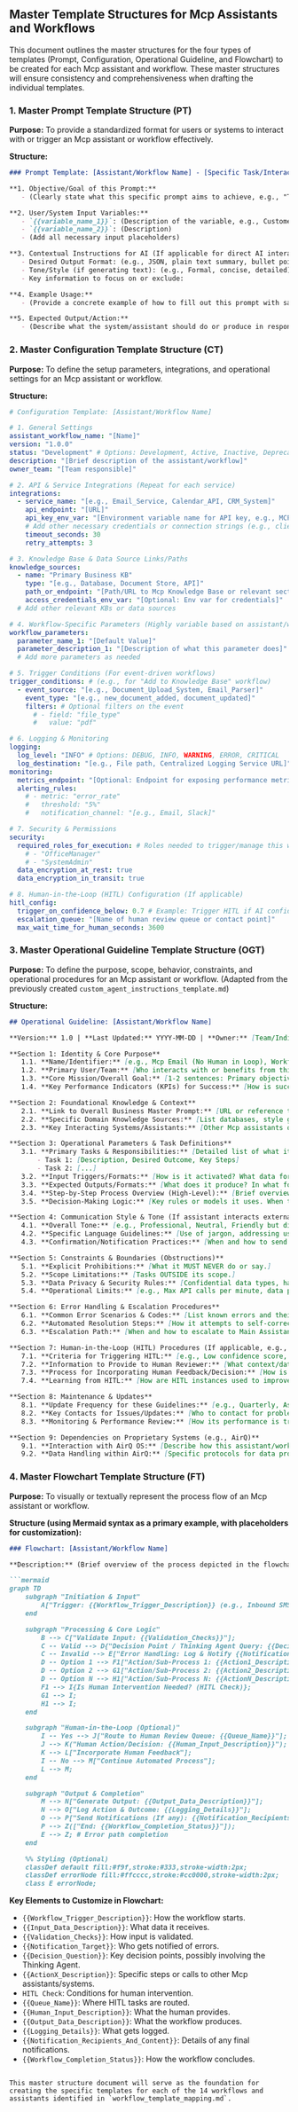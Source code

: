 ## Master Template Structures for Mcp Assistants and Workflows

This document outlines the master structures for the four types of templates (Prompt, Configuration, Operational Guideline, and Flowchart) to be created for each Mcp assistant and workflow. These master structures will ensure consistency and comprehensiveness when drafting the individual templates.

### 1. Master Prompt Template Structure (PT)

**Purpose:** To provide a standardized format for users or systems to interact with or trigger an Mcp assistant or workflow effectively.

**Structure:**

```markdown
### Prompt Template: [Assistant/Workflow Name] - [Specific Task/Interaction]

**1. Objective/Goal of this Prompt:**
   - (Clearly state what this specific prompt aims to achieve, e.g., "To retrieve customer contact history for Mcp Knowledge Base," "To initiate the Mcp Invoice generation for a completed project.")

**2. User/System Input Variables:**
   - `{{variable_name_1}}`: (Description of the variable, e.g., Customer ID, Project Name, Date Range)
   - `{{variable_name_2}}`: (Description)
   - (Add all necessary input placeholders)

**3. Contextual Instructions for AI (If applicable for direct AI interaction):**
   - Desired Output Format: (e.g., JSON, plain text summary, bullet points)
   - Tone/Style (if generating text): (e.g., Formal, concise, detailed)
   - Key information to focus on or exclude:

**4. Example Usage:**
   - (Provide a concrete example of how to fill out this prompt with sample data for the variables.)

**5. Expected Output/Action:**
   - (Describe what the system/assistant should do or produce in response to this prompt, e.g., "Returns a JSON object with customer history," "Triggers the Mcp Invoice workflow and returns a confirmation ID.")
```

### 2. Master Configuration Template Structure (CT)

**Purpose:** To define the setup parameters, integrations, and operational settings for an Mcp assistant or workflow.

**Structure:**

```yaml
# Configuration Template: [Assistant/Workflow Name]

# 1. General Settings
assistant_workflow_name: "[Name]"
version: "1.0.0"
status: "Development" # Options: Development, Active, Inactive, Deprecated
description: "[Brief description of the assistant/workflow]"
owner_team: "[Team responsible]"

# 2. API & Service Integrations (Repeat for each service)
integrations:
  - service_name: "[e.g., Email_Service, Calendar_API, CRM_System]"
    api_endpoint: "[URL]"
    api_key_env_var: "[Environment variable name for API key, e.g., MCP_EMAIL_API_KEY]"
    # Add other necessary credentials or connection strings (e.g., client_id, client_secret, database_url)
    timeout_seconds: 30
    retry_attempts: 3

# 3. Knowledge Base & Data Source Links/Paths
knowledge_sources:
  - name: "Primary Business KB"
    type: "[e.g., Database, Document Store, API]"
    path_or_endpoint: "[Path/URL to Mcp Knowledge Base or relevant section]"
    access_credentials_env_var: "[Optional: Env var for credentials]"
  # Add other relevant KBs or data sources

# 4. Workflow-Specific Parameters (Highly variable based on assistant/workflow)
workflow_parameters:
  parameter_name_1: "[Default Value]"
  parameter_description_1: "[Description of what this parameter does]"
  # Add more parameters as needed

# 5. Trigger Conditions (For event-driven workflows)
trigger_conditions: # (e.g., for "Add to Knowledge Base" workflow)
  - event_source: "[e.g., Document_Upload_System, Email_Parser]"
    event_type: "[e.g., new_document_added, document_updated]"
    filters: # Optional filters on the event
      # - field: "file_type"
      #   value: "pdf"

# 6. Logging & Monitoring
logging:
  log_level: "INFO" # Options: DEBUG, INFO, WARNING, ERROR, CRITICAL
  log_destination: "[e.g., File path, Centralized Logging Service URL]"
monitoring:
  metrics_endpoint: "[Optional: Endpoint for exposing performance metrics]"
  alerting_rules:
    # - metric: "error_rate"
    #   threshold: "5%"
    #   notification_channel: "[e.g., Email, Slack]"

# 7. Security & Permissions
security:
  required_roles_for_execution: # Roles needed to trigger/manage this workflow/assistant
    # - "OfficeManager"
    # - "SystemAdmin"
  data_encryption_at_rest: true
  data_encryption_in_transit: true

# 8. Human-in-the-Loop (HITL) Configuration (If applicable)
hitl_config:
  trigger_on_confidence_below: 0.7 # Example: Trigger HITL if AI confidence is below 70%
  escalation_queue: "[Name of human review queue or contact point]"
  max_wait_time_for_human_seconds: 3600
```

### 3. Master Operational Guideline Template Structure (OGT)

**Purpose:** To define the purpose, scope, behavior, constraints, and operational procedures for an Mcp assistant or workflow. (Adapted from the previously created `custom_agent_instructions_template.md`)

**Structure:**

```markdown
## Operational Guideline: [Assistant/Workflow Name]

**Version:** 1.0 | **Last Updated:** YYYY-MM-DD | **Owner:** [Team/Individual]

**Section 1: Identity & Core Purpose**
   1.1. **Name/Identifier:** [e.g., Mcp Email (No Human in Loop), Workflow - SMS Inbound]
   1.2. **Primary User/Team:** [Who interacts with or benefits from this?]
   1.3. **Core Mission/Overall Goal:** [1-2 sentences: Primary objective and value created.]
   1.4. **Key Performance Indicators (KPIs) for Success:** [How is success measured?]

**Section 2: Foundational Knowledge & Context**
   2.1. **Link to Overall Business Master Prompt:** [URL or reference to the main company context document]
   2.2. **Specific Domain Knowledge Sources:** [List databases, style guides, product docs, etc., this assistant/workflow MUST use or be aware of. Prioritize.]
   2.3. **Key Interacting Systems/Assistants:** [Other Mcp assistants or systems this one relies on or provides input to.]

**Section 3: Operational Parameters & Task Definitions**
   3.1. **Primary Tasks & Responsibilities:** [Detailed list of what it does.]
       - Task 1: [Description, Desired Outcome, Key Steps]
       - Task 2: [...]
   3.2. **Input Triggers/Formats:** [How is it activated? What data format does it expect?]
   3.3. **Expected Outputs/Formats:** [What does it produce? In what format?]
   3.4. **Step-by-Step Process Overview (High-Level):** [Brief overview of its internal workflow.]
   3.5. **Decision-Making Logic:** [Key rules or models it uses. When to consult the "Mcp Thinking Agent".]

**Section 4: Communication Style & Tone (If assistant interacts externally/with users)**
   4.1. **Overall Tone:** [e.g., Professional, Neutral, Friendly but direct]
   4.2. **Specific Language Guidelines:** [Use of jargon, addressing users, etc.]
   4.3. **Confirmation/Notification Practices:** [When and how to send confirmations or notifications.]

**Section 5: Constraints & Boundaries (Obstructions)**
   5.1. **Explicit Prohibitions:** [What it MUST NEVER do or say.]
   5.2. **Scope Limitations:** [Tasks OUTSIDE its scope.]
   5.3. **Data Privacy & Security Rules:** [Confidential data types, handling protocols. Adherence to AirQ principles if applicable.]
   5.4. **Operational Limits:** [e.g., Max API calls per minute, data processing limits.]

**Section 6: Error Handling & Escalation Procedures**
   6.1. **Common Error Scenarios & Codes:** [List known errors and their meanings.]
   6.2. **Automated Resolution Steps:** [How it attempts to self-correct.]
   6.3. **Escalation Path:** [When and how to escalate to Main Assistant, specific human role, or log for review.]

**Section 7: Human-in-the-Loop (HITL) Procedures (If applicable, e.g., Mcp Email HITL)**
   7.1. **Criteria for Triggering HITL:** [e.g., Low confidence score, specific keywords, ambiguity detected.]
   7.2. **Information to Provide to Human Reviewer:** [What context/data is presented?]
   7.3. **Process for Incorporating Human Feedback/Decision:** [How is the human input used to continue the task?]
   7.4. **Learning from HITL:** [How are HITL instances used to improve the automated process?]

**Section 8: Maintenance & Updates**
   8.1. **Update Frequency for these Guidelines:** [e.g., Quarterly, As needed]
   8.2. **Key Contacts for Issues/Updates:** [Who to contact for problems or suggestions.]
   8.3. **Monitoring & Performance Review:** [How its performance is tracked and reviewed.]

**Section 9: Dependencies on Proprietary Systems (e.g., AirQ)**
   9.1. **Interaction with AirQ OS:** [Describe how this assistant/workflow leverages or is managed by AirQ.]
   9.2. **Data Handling within AirQ:** [Specific protocols for data processed via AirQ.]
```

### 4. Master Flowchart Template Structure (FT)

**Purpose:** To visually or textually represent the process flow of an Mcp assistant or workflow.

**Structure (using Mermaid syntax as a primary example, with placeholders for customization):**

```markdown
### Flowchart: [Assistant/Workflow Name]

**Description:** (Brief overview of the process depicted in the flowchart.)

```mermaid
graph TD
    subgraph "Initiation & Input"
        A["Trigger: {{Workflow_Trigger_Description}} (e.g., Inbound SMS, API Call, Scheduled Event)"] --> B("Input Data: {{Input_Data_Description}}");
    end

    subgraph "Processing & Core Logic"
        B --> C["Validate Input: {{Validation_Checks}}"];
        C -- Valid --> D{"Decision Point / Thinking Agent Query: {{Decision_Question}}?"};
        C -- Invalid --> E["Error Handling: Log & Notify {{Notification_Target}} / Escalate to Main Assistant"];
        D -- Option 1 --> F1["Action/Sub-Process 1: {{Action1_Description}} (e.g., Query Mcp Knowledge Base)"];
        D -- Option 2 --> G1["Action/Sub-Process 2: {{Action2_Description}} (e.g., Call Mcp Calendar API)"];
        D -- Option N --> H1["Action/Sub-Process N: {{ActionN_Description}}"];
        F1 --> I{Is Human Intervention Needed? (HITL Check)};
        G1 --> I;
        H1 --> I;
    end

    subgraph "Human-in-the-Loop (Optional)"
        I -- Yes --> J["Route to Human Review Queue: {{Queue_Name}}"];
        J --> K("Human Action/Decision: {{Human_Input_Description}}");
        K --> L["Incorporate Human Feedback"];
        I -- No --> M["Continue Automated Process"];
        L --> M;
    end

    subgraph "Output & Completion"
        M --> N["Generate Output: {{Output_Data_Description}}"];
        N --> O["Log Action & Outcome: {{Logging_Details}}"];
        O --> P["Send Notifications (If any): {{Notification_Recipients_And_Content}}"];
        P --> Z(["End: {{Workflow_Completion_Status}}"]);
        E --> Z; # Error path completion
    end

    %% Styling (Optional)
    classDef default fill:#f9f,stroke:#333,stroke-width:2px;
    classDef errorNode fill:#ffcccc,stroke:#cc0000,stroke-width:2px;
    class E errorNode;
```

**Key Elements to Customize in Flowchart:**
*   `{{Workflow_Trigger_Description}}`: How the workflow starts.
*   `{{Input_Data_Description}}`: What data it receives.
*   `{{Validation_Checks}}`: How input is validated.
*   `{{Notification_Target}}`: Who gets notified of errors.
*   `{{Decision_Question}}`: Key decision points, possibly involving the Thinking Agent.
*   `{{ActionX_Description}}`: Specific steps or calls to other Mcp assistants/systems.
*   `HITL Check`: Conditions for human intervention.
*   `{{Queue_Name}}`: Where HITL tasks are routed.
*   `{{Human_Input_Description}}`: What the human provides.
*   `{{Output_Data_Description}}`: What the workflow produces.
*   `{{Logging_Details}}`: What gets logged.
*   `{{Notification_Recipients_And_Content}}`: Details of any final notifications.
*   `{{Workflow_Completion_Status}}`: How the workflow concludes.
```

This master structure document will serve as the foundation for creating the specific templates for each of the 14 workflows and assistants identified in `workflow_template_mapping.md`.

